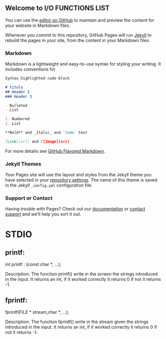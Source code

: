 ## Welcome to I/O FUNCTIONS LIST

You can use the [editor on GitHub](https://github.com/chronosss1/pruebaweb/edit/master/index.md) to maintain and preview the content for your website in Markdown files.

Whenever you commit to this repository, GitHub Pages will run [Jekyll](https://jekyllrb.com/) to rebuild the pages in your site, from the content in your Markdown files.

### Markdown

Markdown is a lightweight and easy-to-use syntax for styling your writing. It includes conventions for

```markdown
Syntax highlighted code block

# titulo
## Header 2
### Header 3

- Bulleted
- List

1. Numbered
2. List

**Bold** and _Italic_ and `Code` text

[Link](url) and ![Image](src)
```

For more details see [GitHub Flavored Markdown](https://guides.github.com/features/mastering-markdown/).

### Jekyll Themes

Your Pages site will use the layout and styles from the Jekyll theme you have selected in your [repository settings](https://github.com/chronosss1/pruebaweb/settings). The name of this theme is saved in the Jekyll `_config.yml` configuration file.

### Support or Contact

Having trouble with Pages? Check out our [documentation](https://help.github.com/categories/github-pages-basics/) or [contact support](https://github.com/contact) and we’ll help you sort it out.


# STDIO


## printf:
int printf : (const char *, ...);

Description:
The function printf() write in the screen the strings introduced in the input.
It returns an int, if it worked correctly it returns 0 if not it returns -1.


## fprintf:
fprintf(FILE * stream,char *, ...);

Description:
The function fprintf() write in the stream given the strings introduced in the input.
It returns an int, if it worked correctly it returns 0 if not it returns -1.

